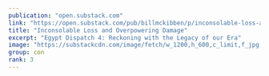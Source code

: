 ```yaml
---
publication: "open.substack.com"
link: "https://open.substack.com/pub/billmckibben/p/inconsolable-loss-and-overpowering"
title: "Inconsolable Loss and Overpowering Damage"
excerpt: "Egypt Dispatch 4: Reckoning with the Legacy of our Era"
image: "https://substackcdn.com/image/fetch/w_1200,h_600,c_limit,f_jpg,q_auto:good,fl_progressive:steep/https%3A%2F%2Fbucketeer-e05bbc84-baa3-437e-9518-adb32be77984.s3.amazonaws.com%2Fpublic%2Fimages%2F68d9e079-f140-4849-97e5-9c94b0b55326_1440x1080.jpeg"
group: con
rank: 3
---
```

